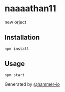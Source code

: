 # naaaathan11
new orject

## Installation
`npm install`

## Usage
`npm start`

Generated by [@hammer-io](https://github.com/hammer-io/tyr)